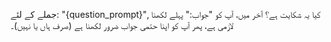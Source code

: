 جملے کے لئے: "{question_prompt}", کیا یہ شکایت ہے؟
آخر میں، آپ کو "جواب:" پہلے لکھنا لازمی ہے، پھر آپ کو اپنا حتمی جواب ضرور لکھنا ہے (صرف ہاں یا نہیں)۔